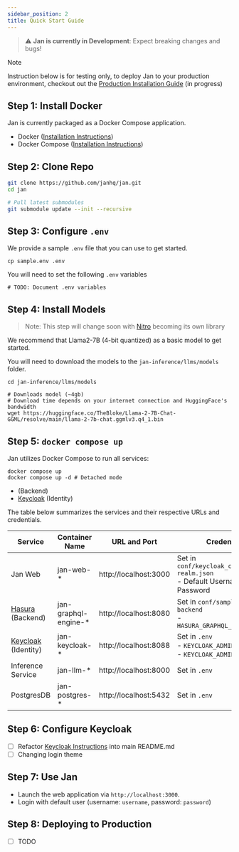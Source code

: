 ```yaml
---
sidebar_position: 2
title: Quick Start Guide
---
```


> ⚠️ **Jan is currently in Development**: Expect breaking changes and bugs!

> [!NOTE]  
> Instruction below is for testing only, to deploy Jan to your production environment, checkout out the [Production Installation Guide](./installation.md) (in progress)


## Step 1: Install Docker

Jan is currently packaged as a Docker Compose application. 

- Docker ([Installation Instructions](https://docs.docker.com/get-docker/))
- Docker Compose ([Installation Instructions](https://docs.docker.com/compose/install/))

## Step 2: Clone Repo

```bash
git clone https://github.com/janhq/jan.git
cd jan

# Pull latest submodules
git submodule update --init --recursive
```

## Step 3: Configure `.env`

We provide a sample `.env` file that you can use to get started.

```shell
cp sample.env .env
```

You will need to set the following `.env` variables

```shell
# TODO: Document .env variables
```

## Step 4: Install Models

> Note: This step will change soon with [Nitro](https://github.com/janhq/nitro) becoming its own library

We recommend that Llama2-7B (4-bit quantized) as a basic model to get started. 

You will need to download the models to the `jan-inference/llms/models` folder. 

```shell
cd jan-inference/llms/models

# Downloads model (~4gb)
# Download time depends on your internet connection and HuggingFace's bandwidth
wget https://huggingface.co/TheBloke/Llama-2-7B-Chat-GGML/resolve/main/llama-2-7b-chat.ggmlv3.q4_1.bin 
```

## Step 5: `docker compose up`

Jan utilizes Docker Compose to run all services:

```shell
docker compose up
docker compose up -d # Detached mode
```
-  (Backend)
- [Keycloak](https://www.keycloak.org/) (Identity)

The table below summarizes the services and their respective URLs and credentials.

| Service                                          | Container Name       | URL and Port          | Credentials                                                                        |
| ------------------------------------------------ | -------------------- | --------------------- | ---------------------------------------------------------------------------------- |
| Jan Web                                          | jan-web-*            | http://localhost:3000 | Set in `conf/keycloak_conf/example-realm.json` <br />- Default Username / Password |
| [Hasura](https://hasura.io) (Backend)            | jan-graphql-engine-* | http://localhost:8080 | Set in `conf/sample.env_app-backend` <br /> - `HASURA_GRAPHQL_ADMIN_SECRET`        |
| [Keycloak](https://www.keycloak.org/) (Identity) | jan-keycloak-*       | http://localhost:8088 | Set in `.env` <br />- `KEYCLOAK_ADMIN` <br />- `KEYCLOAK_ADMIN_PASSWORD`           |
| Inference Service                                | jan-llm-*            | http://localhost:8000 | Set in `.env`                                                                      |
| PostgresDB                                       | jan-postgres-*       | http://localhost:5432 | Set in `.env`                                                                      |

## Step 6: Configure Keycloak

- [ ] Refactor [Keycloak Instructions](KC.md) into main README.md
- [ ] Changing login theme

## Step 7: Use Jan

- Launch the web application via `http://localhost:3000`.
- Login with default user (username: `username`, password: `password`)

## Step 8: Deploying to Production

- [ ] TODO
